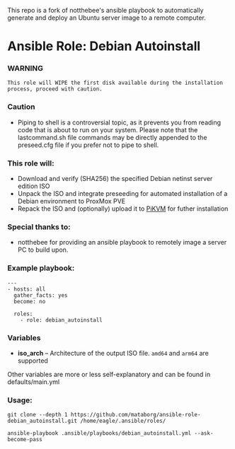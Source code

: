 This repo is a fork of notthebee's ansible playbook to automatically generate and deploy an Ubuntu server image to a remote computer.

# Ansible Role: Debian Autoinstall

### WARNING
```
This role will WIPE the first disk available during the installation process, proceed with caution.
```

### Caution
* Piping to shell is a controversial topic, as it prevents you from reading code that is about to run on your system. Please note that the lastcommand.sh file commands may be directly appended to the preseed.cfg file if you prefer not to pipe to shell.

### This role will:
* Download and verify (SHA256) the specified Debian netinst server edition ISO
* Unpack the ISO and integrate preseeding for automated installation of a Debian environment to ProxMox PVE
* Repack the ISO and (optionally) upload it to [PiKVM](https://pikvm.org/) for futher installation

### Special thanks to:
* notthebee for providing an ansible playbook to remotely image a server PC to build upon.

### Example playbook:
```
---
- hosts: all
  gather_facts: yes
  become: no

  roles:
    - role: debian_autoinstall
```

### Variables
* **iso_arch** – Architecture of the output ISO file. `amd64` and `arm64` are supported



Other variables are more or less self-explanatory and can be found in defaults/main.yml

### Usage:
```
git clone --depth 1 https://github.com/mataborg/ansible-role-debian_autoinstall.git /home/eagle/.ansible/roles/
```
```
ansible-playbook .ansible/playbooks/debian_autoinstall.yml --ask-become-pass
```